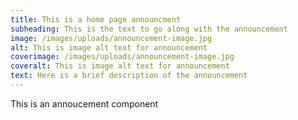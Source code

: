 ```yaml
---
title: This is a home page announcment
subheading: This is the text to go along with the announcement
image: /images/uploads/announcement-image.jpg
alt: This is image alt text for announcement
coverimage: /images/uploads/announcement-image.jpg
coveralt: This is image alt text for announcement
text: Here is a brief description of the announcement
---
```

This is an annoucement component
